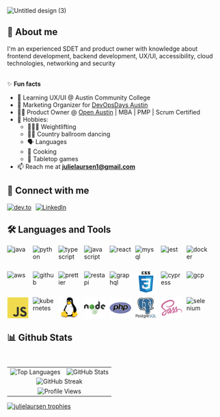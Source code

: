 
![Untitled design (3)](https://github.com/user-attachments/assets/8a97c8f1-3988-40de-9c0f-9b46b30ae192)
<br>
<h2 align="left"> 💫 About me </h2> I'm an experienced SDET and product owner with knowledge about frontend development, backend development, UX/UI, accessibility, cloud technologies, networking and security
<br>
<br>

✨ **Fun facts**
- 🌱 Learning UX/UI @ Austin Community College  
- 📣 Marketing Organizer for <a href="https://devopsdays.org/events/2025-austin/welcome/">DevOpsDays Austin</a>  
- 👩‍💼 Product Owner @ <a href="https://www.open-austin.org/">Open Austin</a> | MBA | PMP | Scrum Certified  
- 🎉 Hobbies:  
  - 🏋🏼‍♀️ Weightlifting  
  - 💃🏼 Country ballroom dancing  
  - 🗣️ Languages 
  - 🍳 Cooking  
  - 🎲 Tabletop games  
- 📫 Reach me at **julielaursen1@gmail.com**

<h2>📱 Connect with me </h2>
<p align="left" style="display: flex; gap: 10px; align-items: center;">
  <a href="https://dev.to/julielaursen" target="_blank">
    <img src="https://raw.githubusercontent.com/julielaursen/github-profile-readme-generator/master/src/images/icons/Social/devto.svg" alt="dev.to" height="30" width="40" />
  </a>
  <a href="https://linkedin.com/in/julie-coleman-79b7a83" target="_blank">
    <img src="https://raw.githubusercontent.com/julielaursen/github-profile-readme-generator/master/src/images/icons/Social/linked-in-alt.svg" alt="LinkedIn" height="30" width="40" />
  </a>
</p>


<h2>🛠️ Languages and Tools</h2>

<div align="left" style="display: flex; flex-wrap: wrap; gap: 10px; align-items: center;">

  <img src="https://techstack-generator.vercel.app/java-icon.svg" alt="java" width="50" height="50" />
  <img src="https://techstack-generator.vercel.app/python-icon.svg" alt="python" width="50" height="50" />
  <img src="https://techstack-generator.vercel.app/ts-icon.svg" alt="typescript" width="50" height="50" />
  <img src="https://techstack-generator.vercel.app/js-icon.svg" alt="javascript" width="50" height="50" />
  <img src="https://techstack-generator.vercel.app/react-icon.svg" alt="react" width="50" height="50" />
  <img src="https://techstack-generator.vercel.app/mysql-icon.svg" alt="mysql" width="50" height="50" />
  <img src="https://techstack-generator.vercel.app/jest-icon.svg" alt="jest" width="50" height="50" />
  <img src="https://techstack-generator.vercel.app/docker-icon.svg" alt="docker" width="50" height="50" />
  <img src="https://techstack-generator.vercel.app/aws-icon.svg" alt="aws" width="50" height="50" />
  <img src="https://techstack-generator.vercel.app/github-icon.svg" alt="github" width="50" height="50" />
  <img src="https://techstack-generator.vercel.app/prettier-icon.svg" alt="prettier" width="50" height="50" />
  <img src="https://techstack-generator.vercel.app/restapi-icon.svg" alt="restapi" width="50" height="50" />
  <img src="https://techstack-generator.vercel.app/graphql-icon.svg" alt="graphql" width="50" height="50" />

  <img src="https://raw.githubusercontent.com/devicons/devicon/master/icons/css3/css3-original-wordmark.svg" alt="css3" width="50" height="50" />
  <img src="https://raw.githubusercontent.com/simple-icons/simple-icons/6e46ec1fc23b60c8fd0d2f2ff46db82e16dbd75f/icons/cypress.svg" alt="cypress" width="50" height="50" />
  <img src="https://www.vectorlogo.zone/logos/google_cloud/google_cloud-icon.svg" alt="gcp" width="50" height="50" />
  <img src="https://raw.githubusercontent.com/devicons/devicon/master/icons/javascript/javascript-original.svg" alt="javascript-alt" width="50" height="50" />
  <img src="https://www.vectorlogo.zone/logos/kubernetes/kubernetes-icon.svg" alt="kubernetes" width="50" height="50" />
  <img src="https://raw.githubusercontent.com/devicons/devicon/master/icons/linux/linux-original.svg" alt="linux" width="50" height="50" />
  <img src="https://raw.githubusercontent.com/devicons/devicon/master/icons/nodejs/nodejs-original-wordmark.svg" alt="nodejs" width="50" height="50" />
  <img src="https://raw.githubusercontent.com/devicons/devicon/master/icons/php/php-original.svg" alt="php" width="50" height="50" />
  <img src="https://raw.githubusercontent.com/devicons/devicon/master/icons/postgresql/postgresql-original-wordmark.svg" alt="postgresql" width="50" height="50" />
  <img src="https://raw.githubusercontent.com/devicons/devicon/master/icons/sass/sass-original.svg" alt="sass" width="50" height="50" />
  <img src="https://raw.githubusercontent.com/detain/svg-logos/780f25886640cef088af994181646db2f6b1a3f8/svg/selenium-logo.svg" alt="selenium" width="50" height="50" />

</div>
<h2>📊 Github Stats</h2>
<br>
<table>
  <tr>
    <td>
      <img src="https://github-readme-stats.vercel.app/api/top-langs?username=julielaursen&show_icons=true&locale=en&layout=compact" alt="Top Languages" />
    </td>
    <td>
      <img src="https://github-readme-stats.vercel.app/api?username=julielaursen&show_icons=true&locale=en" alt="GitHub Stats" />
    </td>
  </tr>
  <tr>
    <td colspan="2" align="center">
      <img src="https://github-readme-streak-stats.herokuapp.com/?user=julielaursen&" alt="GitHub Streak" />
    </td>
  </tr>
  <tr>
    <td colspan="2" align="center">
      <img src="https://komarev.com/ghpvc/?username=julielaursen&label=Profile%20views&color=0e75b6&style=flat" alt="Profile Views" />
    </td>
  </tr>
</table>
<p align="left">
  <a href="https://github.com/ryo-ma/github-profile-trophy">
    <img src="https://github-profile-trophy.vercel.app/?username=julielaursen&row=1" alt="julielaursen trophies" />
  </a>
</p>




